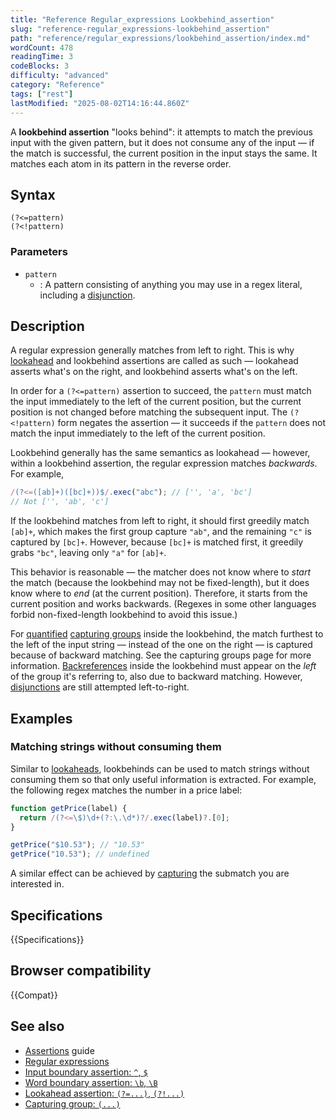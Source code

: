 ```yaml
---
title: "Reference Regular_expressions Lookbehind_assertion"
slug: "reference-regular_expressions-lookbehind_assertion"
path: "reference/regular_expressions/lookbehind_assertion/index.md"
wordCount: 478
readingTime: 3
codeBlocks: 3
difficulty: "advanced"
category: "Reference"
tags: ["rest"]
lastModified: "2025-08-02T14:16:44.860Z"
---
```



A **lookbehind assertion** "looks behind": it attempts to match the previous input with the given pattern, but it does not consume any of the input — if the match is successful, the current position in the input stays the same. It matches each atom in its pattern in the reverse order.

## Syntax

```regex
(?<=pattern)
(?<!pattern)
```

### Parameters

- `pattern`
  - : A pattern consisting of anything you may use in a regex literal, including a [disjunction](/en-US/docs/Web/JavaScript/Reference/Regular_expressions/Disjunction).

## Description

A regular expression generally matches from left to right. This is why [lookahead](/en-US/docs/Web/JavaScript/Reference/Regular_expressions/Lookahead_assertion) and lookbehind assertions are called as such — lookahead asserts what's on the right, and lookbehind asserts what's on the left.

In order for a `(?<=pattern)` assertion to succeed, the `pattern` must match the input immediately to the left of the current position, but the current position is not changed before matching the subsequent input. The `(?<!pattern)` form negates the assertion — it succeeds if the `pattern` does not match the input immediately to the left of the current position.

Lookbehind generally has the same semantics as lookahead — however, within a lookbehind assertion, the regular expression matches _backwards_. For example,

```js
/(?<=([ab]+)([bc]+))$/.exec("abc"); // ['', 'a', 'bc']
// Not ['', 'ab', 'c']
```

If the lookbehind matches from left to right, it should first greedily match `[ab]+`, which makes the first group capture `"ab"`, and the remaining `"c"` is captured by `[bc]+`. However, because `[bc]+` is matched first, it greedily grabs `"bc"`, leaving only `"a"` for `[ab]+`.

This behavior is reasonable — the matcher does not know where to _start_ the match (because the lookbehind may not be fixed-length), but it does know where to _end_ (at the current position). Therefore, it starts from the current position and works backwards. (Regexes in some other languages forbid non-fixed-length lookbehind to avoid this issue.)

For [quantified](/en-US/docs/Web/JavaScript/Reference/Regular_expressions/Quantifier) [capturing groups](/en-US/docs/Web/JavaScript/Reference/Regular_expressions/Capturing_group) inside the lookbehind, the match furthest to the left of the input string — instead of the one on the right — is captured because of backward matching. See the capturing groups page for more information. [Backreferences](/en-US/docs/Web/JavaScript/Reference/Regular_expressions/Backreference) inside the lookbehind must appear on the _left_ of the group it's referring to, also due to backward matching. However, [disjunctions](/en-US/docs/Web/JavaScript/Reference/Regular_expressions/Disjunction) are still attempted left-to-right.

## Examples

### Matching strings without consuming them

Similar to [lookaheads](/en-US/docs/Web/JavaScript/Reference/Regular_expressions/Lookahead_assertion#matching_strings_without_consuming_them), lookbehinds can be used to match strings without consuming them so that only useful information is extracted. For example, the following regex matches the number in a price label:

```js
function getPrice(label) {
  return /(?<=\$)\d+(?:\.\d*)?/.exec(label)?.[0];
}

getPrice("$10.53"); // "10.53"
getPrice("10.53"); // undefined
```

A similar effect can be achieved by [capturing](/en-US/docs/Web/JavaScript/Reference/Regular_expressions/Capturing_group) the submatch you are interested in.

## Specifications

{{Specifications}}

## Browser compatibility

{{Compat}}

## See also

- [Assertions](/en-US/docs/Web/JavaScript/Guide/Regular_expressions/Assertions) guide
- [Regular expressions](/en-US/docs/Web/JavaScript/Reference/Regular_expressions)
- [Input boundary assertion: `^`, `$`](/en-US/docs/Web/JavaScript/Reference/Regular_expressions/Input_boundary_assertion)
- [Word boundary assertion: `\b`, `\B`](/en-US/docs/Web/JavaScript/Reference/Regular_expressions/Word_boundary_assertion)
- [Lookahead assertion: `(?=...)`, `(?!...)`](/en-US/docs/Web/JavaScript/Reference/Regular_expressions/Lookahead_assertion)
- [Capturing group: `(...)`](/en-US/docs/Web/JavaScript/Reference/Regular_expressions/Capturing_group)
